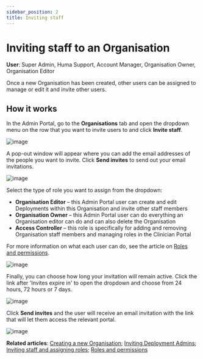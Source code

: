 ```yaml
---
sidebar_position: 2
title: Inviting staff
---
```

# Inviting staff to an Organisation
**User**: Super Admin, Huma Support, Account Manager, Organisation Owner, Organisation Editor
 
Once a new Organisation has been created, other users can be assigned to manage or edit it and invite other users.

## How it works​
In the Admin Portal, go to the **Organisations** tab and open the dropdown menu on the row that you want to invite users to and click **Invite staff**.

![image](./assets/Admin0301.png)

A pop-out window will appear where you can add the email addresses of the people you want to invite. Click **Send invites** to send out your email invitations.

![image](./assets/Admin0302.png)

Select the type of role you want to assign from the dropdown:
- **Organisation Editor** – this Admin Portal user can create and edit Deployments within this Organisation and invite other staff members
- **Organisation Owner** – this Admin Portal user can do everything an Organisation editor can do and can also delete the Organisation
- **Access Controller** – this role is specifically for adding and removing Organisation staff members and managing roles in the Clinician Portal

For more information on what each user can do, see the article on [Roles and permissions](../../clinician-portal/roles-and-permissions/default-roles-and-permissions.md).

![image](./assets/Admin0303.png)

Finally, you can choose how long your invitation will remain active. Click the link after 'Invites expire in' to open the dropdown and choose from 24 hours, 72 hours or 7 days.

![image](./assets/Admin0304.png)

Click **Send invites** and the user will receive an email invitation with the link that will let them access the relevant portal. 

![image](./assets/Admin0305.png)

**Related articles**: [Creating a new Organisation](./creating-a-new-organisation.md); [Inviting Deployment Admins](../managing-deployments/tools-and-navigation/inviting-deployment-admins.md); [Inviting staff and assigning roles](../../clinician-portal/roles-and-permissions/inviting-staff-and-assigning-roles.md); [Roles and permissions](../../clinician-portal/roles-and-permissions/default-roles-and-permissions.md)
